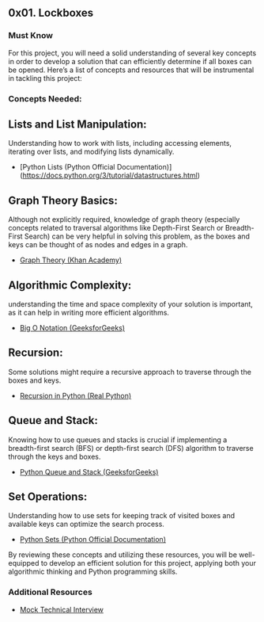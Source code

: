## 0x01. Lockboxes

### Must Know
For this project, you will need a solid understanding of several key concepts in order to develop a solution that can efficiently determine if all boxes can be opened. Here’s a list of concepts and resources that will be instrumental in tackling this project:

### Concepts Needed:

## Lists and List Manipulation:
Understanding how to work with lists, including accessing elements, iterating over lists, and modifying lists dynamically.
* [Python Lists (Python Official Documentation)] (https://docs.python.org/3/tutorial/datastructures.html)

## Graph Theory Basics:
Although not explicitly required, knowledge of graph theory (especially concepts related to traversal algorithms like Depth-First Search or Breadth-First Search) can be very helpful in solving this problem, as the boxes and keys can be thought of as nodes and edges in a graph.
* [Graph Theory (Khan Academy)](https://www.khanacademy.org/computing/computer-science/algorithms/graph-representation/a/representing-graphs)

## Algorithmic Complexity:
understanding the time and space complexity of your solution is important, as it can help in writing more efficient algorithms.
* [Big O Notation (GeeksforGeeks)](https://www.geeksforgeeks.org/asymptotic-notation-and-analysis-based-on-input-size-of-algorithms/)

## Recursion:
Some solutions might require a recursive approach to traverse through the boxes and keys.
* [Recursion in Python (Real Python)](https://realpython.com/python-recursion/)

## Queue and Stack:
Knowing how to use queues and stacks is crucial if implementing a breadth-first search (BFS) or depth-first search (DFS) algorithm to traverse through the keys and boxes.
* [Python Queue and Stack (GeeksforGeeks)](https://www.geeksforgeeks.org/queue-in-python/)

## Set Operations:
Understanding how to use sets for keeping track of visited boxes and available keys can optimize the search process.
* [Python Sets (Python Official Documentation)](https://docs.python.org/3/tutorial/datastructures.html#sets)

By reviewing these concepts and utilizing these resources, you will be well-equipped to develop an efficient solution for this project, applying both your algorithmic thinking and Python programming skills.

### Additional Resources
* [Mock Technical Interview](https://www.youtube.com/watch?v=V8DGdPkBBxg)
